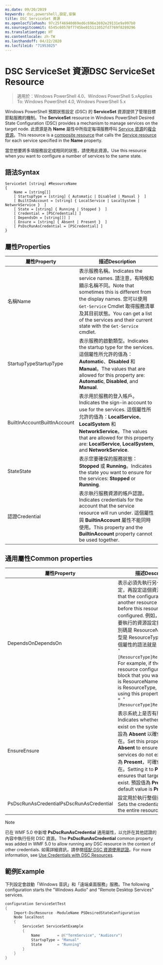 ```yaml
---
ms.date: 09/20/2019
keywords: dsc,powershell,設定,安裝
title: DSC ServiceSet 資源
ms.openlocfilehash: 97c25f46940d69ed6c696e2692e29131e9a997b0
ms.sourcegitcommit: 6545c60578f7745be015111052fd7769f8289296
ms.translationtype: HT
ms.contentlocale: zh-TW
ms.lasthandoff: 04/22/2020
ms.locfileid: "71953025"
---
```

# <a name="dsc-serviceset-resource"></a><span data-ttu-id="5d28c-103">DSC ServiceSet 資源</span><span class="sxs-lookup"><span data-stu-id="5d28c-103">DSC ServiceSet Resource</span></span>

> <span data-ttu-id="5d28c-104">適用於：Windows PowerShell 4.0、Windows PowerShell 5.x</span><span class="sxs-lookup"><span data-stu-id="5d28c-104">Applies To: Windows PowerShell 4.0, Windows PowerShell 5.x</span></span>

<span data-ttu-id="5d28c-105">Windows PowerShell 預期狀態設定 (DSC) 的 **ServiceSet** 資源提供了管理目標節點服務的機制。</span><span class="sxs-lookup"><span data-stu-id="5d28c-105">The **ServiceSet** resource in Windows PowerShell Desired State Configuration (DSC) provides a mechanism to manage services on the target node.</span></span> <span data-ttu-id="5d28c-106">此資源是為 **Name** 屬性中所指定每項服務呼叫 [Service 資源](serviceResource.md)的[複合資源](../../../resources/authoringResourceComposite.md)。</span><span class="sxs-lookup"><span data-stu-id="5d28c-106">This resource is a [composite resource](../../../resources/authoringResourceComposite.md) that calls the [Service resource](serviceResource.md) for each service specified in the **Name** property.</span></span>

<span data-ttu-id="5d28c-107">當您想要將多項服務設定成相同的狀態，請使用此資源。</span><span class="sxs-lookup"><span data-stu-id="5d28c-107">Use this resource when you want to configure a number of services to the same state.</span></span>

## <a name="syntax"></a><span data-ttu-id="5d28c-108">語法</span><span class="sxs-lookup"><span data-stu-id="5d28c-108">Syntax</span></span>

```Syntax
ServiceSet [string] #ResourceName
{
    Name = [string[]]
    [ StartupType = [string] { Automatic | Disabled | Manual }  ]
    [ BuiltInAccount = [string] { LocalService | LocalSystem | NetworkService }  ]
    [ State = [string] { Running | Stopped }  ]
    [ Credential = [PSCredential] ]
    [ DependsOn = [string[]] ]
    [ Ensure = [string] { Absent | Present }  ]
    [ PsDscRunAsCredential = [PSCredential] ]
}
```

## <a name="properties"></a><span data-ttu-id="5d28c-109">屬性</span><span class="sxs-lookup"><span data-stu-id="5d28c-109">Properties</span></span>

|<span data-ttu-id="5d28c-110">屬性</span><span class="sxs-lookup"><span data-stu-id="5d28c-110">Property</span></span> |<span data-ttu-id="5d28c-111">描述</span><span class="sxs-lookup"><span data-stu-id="5d28c-111">Description</span></span> |
|---|---|
|<span data-ttu-id="5d28c-112">名稱</span><span class="sxs-lookup"><span data-stu-id="5d28c-112">Name</span></span> |<span data-ttu-id="5d28c-113">表示服務名稱。</span><span class="sxs-lookup"><span data-stu-id="5d28c-113">Indicates the service names.</span></span> <span data-ttu-id="5d28c-114">請注意，有時候和顯示名稱不同。</span><span class="sxs-lookup"><span data-stu-id="5d28c-114">Note that sometimes this is different from the display names.</span></span> <span data-ttu-id="5d28c-115">您可以使用 `Get-Service` Cmdlet 取得服務清單及其目前狀態。</span><span class="sxs-lookup"><span data-stu-id="5d28c-115">You can get a list of the services and their current state with the `Get-Service` cmdlet.</span></span> |
|<span data-ttu-id="5d28c-116">StartupType</span><span class="sxs-lookup"><span data-stu-id="5d28c-116">StartupType</span></span> |<span data-ttu-id="5d28c-117">表示服務的啟動類型。</span><span class="sxs-lookup"><span data-stu-id="5d28c-117">Indicates the startup type for the services.</span></span> <span data-ttu-id="5d28c-118">這個屬性所允許的值為：**Automatic**、**Disabled** 和 **Manual**。</span><span class="sxs-lookup"><span data-stu-id="5d28c-118">The values that are allowed for this property are: **Automatic**, **Disabled**, and **Manual**.</span></span> |
|<span data-ttu-id="5d28c-119">BuiltInAccount</span><span class="sxs-lookup"><span data-stu-id="5d28c-119">BuiltInAccount</span></span> |<span data-ttu-id="5d28c-120">表示用於服務的登入帳戶。</span><span class="sxs-lookup"><span data-stu-id="5d28c-120">Indicates the sign-in account to use for the services.</span></span> <span data-ttu-id="5d28c-121">這個屬性所允許的值為：**LocalService**、**LocalSystem** 和 **NetworkService**。</span><span class="sxs-lookup"><span data-stu-id="5d28c-121">The values that are allowed for this property are: **LocalService**, **LocalSystem**, and **NetworkService**.</span></span> |
|<span data-ttu-id="5d28c-122">State</span><span class="sxs-lookup"><span data-stu-id="5d28c-122">State</span></span> |<span data-ttu-id="5d28c-123">表示您要確保的服務狀態：**Stopped** 或 **Running**。</span><span class="sxs-lookup"><span data-stu-id="5d28c-123">Indicates the state you want to ensure for the services: **Stopped** or **Running**.</span></span> |
|<span data-ttu-id="5d28c-124">認證</span><span class="sxs-lookup"><span data-stu-id="5d28c-124">Credential</span></span> |<span data-ttu-id="5d28c-125">表示執行服務資源的帳戶認證。</span><span class="sxs-lookup"><span data-stu-id="5d28c-125">Indicates credentials for the account that the service resource will run under.</span></span> <span data-ttu-id="5d28c-126">這個屬性與 **BuiltinAccount** 屬性不能同時使用。</span><span class="sxs-lookup"><span data-stu-id="5d28c-126">This property and the **BuiltinAccount** property cannot be used together.</span></span> |

## <a name="common-properties"></a><span data-ttu-id="5d28c-127">通用屬性</span><span class="sxs-lookup"><span data-stu-id="5d28c-127">Common properties</span></span>

|<span data-ttu-id="5d28c-128">屬性</span><span class="sxs-lookup"><span data-stu-id="5d28c-128">Property</span></span> |<span data-ttu-id="5d28c-129">描述</span><span class="sxs-lookup"><span data-stu-id="5d28c-129">Description</span></span> |
|---|---|
|<span data-ttu-id="5d28c-130">DependsOn</span><span class="sxs-lookup"><span data-stu-id="5d28c-130">DependsOn</span></span> |<span data-ttu-id="5d28c-131">表示必須先執行另一個資源的設定，再設定這個資源。</span><span class="sxs-lookup"><span data-stu-id="5d28c-131">Indicates that the configuration of another resource must run before this resource is configured.</span></span> <span data-ttu-id="5d28c-132">例如，如果第一個想要執行的資源設定指令碼區塊識別碼是 ResourceName，而其類型是 ResourceType，則使用這個屬性的語法就是 `DependsOn = "[ResourceType]ResourceName"`。</span><span class="sxs-lookup"><span data-stu-id="5d28c-132">For example, if the ID of the resource configuration script block that you want to run first is ResourceName and its type is ResourceType, the syntax for using this property is `DependsOn = "[ResourceType]ResourceName"`.</span></span> |
|<span data-ttu-id="5d28c-133">Ensure</span><span class="sxs-lookup"><span data-stu-id="5d28c-133">Ensure</span></span> |<span data-ttu-id="5d28c-134">表示系統上是否有服務。</span><span class="sxs-lookup"><span data-stu-id="5d28c-134">Indicates whether the services exist on the system.</span></span> <span data-ttu-id="5d28c-135">請將此屬性設為 **Absent** 以確保服務不存在。</span><span class="sxs-lookup"><span data-stu-id="5d28c-135">Set this property to **Absent** to ensure that the services do not exist.</span></span> <span data-ttu-id="5d28c-136">屬性設定為 **Present**，可確保目標服務存在。</span><span class="sxs-lookup"><span data-stu-id="5d28c-136">Setting it to **Present** ensures that target services exist.</span></span> <span data-ttu-id="5d28c-137">預設值為 **Present**。</span><span class="sxs-lookup"><span data-stu-id="5d28c-137">The default value is **Present**.</span></span> |
|<span data-ttu-id="5d28c-138">PsDscRunAsCredential</span><span class="sxs-lookup"><span data-stu-id="5d28c-138">PsDscRunAsCredential</span></span> |<span data-ttu-id="5d28c-139">設定用於執行整個資源的認證。</span><span class="sxs-lookup"><span data-stu-id="5d28c-139">Sets the credential for running the entire resource as.</span></span> |

> [!NOTE]
> <span data-ttu-id="5d28c-140">已在 WMF 5.0 中新增 **PsDscRunAsCredential** 通用屬性，以允許在其他認證的內容中執行任何 DSC 資源。</span><span class="sxs-lookup"><span data-stu-id="5d28c-140">The **PsDscRunAsCredential** common property was added in WMF 5.0 to allow running any DSC resource in the context of other credentials.</span></span> <span data-ttu-id="5d28c-141">如需詳細資訊，請參閱[搭配 DSC 資源使用認證](../../../configurations/runasuser.md)。</span><span class="sxs-lookup"><span data-stu-id="5d28c-141">For more information, see [Use Credentials with DSC Resources](../../../configurations/runasuser.md).</span></span>

## <a name="example"></a><span data-ttu-id="5d28c-142">範例</span><span class="sxs-lookup"><span data-stu-id="5d28c-142">Example</span></span>

<span data-ttu-id="5d28c-143">下列設定會啟動「Windows 音訊」和「遠端桌面服務」服務。</span><span class="sxs-lookup"><span data-stu-id="5d28c-143">The following configuration starts the "Windows Audio" and "Remote Desktop Services" services.</span></span>

```powershell
configuration ServiceSetTest
{
    Import-DscResource -ModuleName PSDesiredStateConfiguration
    Node localhost
    {
        ServiceSet ServiceSetExample
        {
            Name        = @("TermService", "Audiosrv")
            StartupType = "Manual"
            State       = "Running"
        }
    }
}
```